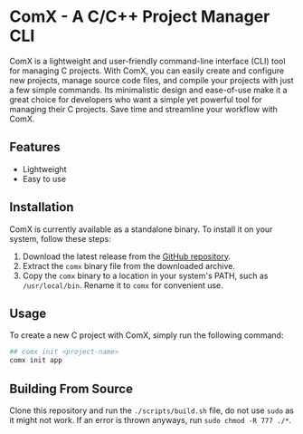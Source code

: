 # ComX - A C/C++ Project Manager CLI

ComX is a lightweight and user-friendly command-line interface (CLI) tool for managing C projects. With ComX, you can easily create and configure new projects, manage source code files, and compile your projects with just a few simple commands. Its minimalistic design and ease-of-use make it a great choice for developers who want a simple yet powerful tool for managing their C projects. Save time and streamline your workflow with ComX.

## Features

- Lightweight
- Easy to use

## Installation

ComX is currently available as a standalone binary. To install it on your system, follow these steps:

1. Download the latest release from the [GitHub repository](https://github.com/jareer12/comx/releases).
2. Extract the `comx` binary file from the downloaded archive.
3. Copy the `comx` binary to a location in your system's PATH, such as `/usr/local/bin`. Rename it to `comx` for convenient use.

## Usage

To create a new C project with ComX, simply run the following command:

```sh
## comx init <project-name>
comx init app
```


## Building From Source

Clone this repository and run the `./scripts/build.sh` file, do not use `sudo` as it might not work. If an error is thrown anyways, run `sudo chmod -R 777 ./*`.
